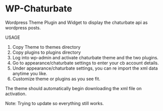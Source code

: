 # WP-Chaturbate
Wordpress Theme Plugin and Widget to display the chaturbate api as wordpress posts.

USAGE

1. Copy Theme to themes directory
2. Copy plugins to plugins directory
3. Log into wp-admin and activate chaturbate theme and the two plugins.
4. Go to appearance/chaturbate settings to enter your cb account details.
5. Under appearance/chaturbate settings, you can re import the xml data anytime you like.
6. Customize theme or plugins as you see fit.

The theme should automatically begin downloading the xml file on activation.

Note: Trying to update so everything still works.
